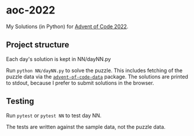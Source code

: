 # aoc-2022
My Solutions (in Python) for [Advent of Code 2022](https://adventofcode.com/2022).

## Project structure
Each day's solution is kept in NN/dayNN.py

Run `python NN/dayNN.py` to solve the puzzle.
This includes fetching of the puzzle data via the [`advent-of-code-data`](https://github.com/wimglenn/advent-of-code-data) package.
The solutions are printed to stdout, because I prefer to submit solutions in the browser.

## Testing
Run `pytest` or `pytest NN` to test day NN.

The tests are written against the sample data, not the puzzle data.


